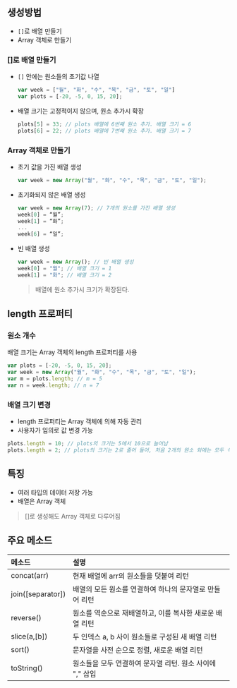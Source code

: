 생성방법
---

- `[]`로 배열 만들기
- Array 객체로 만들기

### []로 배열 만들기
- `[]` 안에는 원소들의 초기값 나열
  ```js
  var week = ["월", "화", "수", "목", "금", "토", "일"]
  var plots = [-20, -5, 0, 15, 20];
  ```
- 배열 크기는 고정적이지 않으며, 원소 추가시 확장

  ```js
  plots[5] = 33; // plots 배열에 6번째 원소 추가. 배열 크기 = 6
  plots[6] = 22; // plots 배열에 7번째 원소 추가. 배열 크기 = 7
  ```

### Array 객체로 만들기
- 초기 값을 가진 배열 생성
  ```js
  var week = new Array("월", "화", "수", "목", "금", "토", "일");
  ```
- 초기화되지 않은 배열 생성
  ```js
  var week = new Array(7); // 7개의 원소를 가진 배열 생성
  week[0] = “월”;
  week[1] = “화”;
  ...
  week[6] = “일”;
  ```
- 빈 배열 생성
  ```js
  var week = new Array(); // 빈 배열 생성
  week[0] = "월"; // 배열 크기 = 1
  week[1] = "화"; // 배열 크기 = 2
  ```
  > 배열에 원소 추가시 크기가 확장된다.

length 프로퍼티
---
### 원소 개수
배열 크기는 Array 객체의 length 프로퍼티를 사용
```js
var plots = [-20, -5, 0, 15, 20];
var week = new Array("월", "화", "수", "목", "금", "토", "일");
var m = plots.length; // m = 5
var n = week.length; // n = 7
```
### 배열 크기 변경
- length 프로퍼티는 Array 객체에 의해 자동 관리
- 사용자가 임의로 값 변경 가능
```js
plots.length = 10; // plots의 크기는 5에서 10으로 늘어남
plots.length = 2; // plots의 크기는 2로 줄어 들어, 처음 2개의 원소 외에는 모두 삭제 됨
```

특징
---
- 여러 타입의 데이터 저장 가능
- 배열은 Array 객체
> []로 생성해도 Array 객체로 다루어짐

주요 메소드
---
| 메소드 | 설명  |
| :------------- | :------------- |
| concat(arr)    | 현재 배열에 arr의 원소들을 덧붙여 리턴  |
| join([separator])|배열의 모든 원소를 연결하여 하나의 문자열로 만들어 리턴|
| reverse() | 원소를 역순으로 재배열하고, 이를 복사한 새로운 배열 리턴 |
| slice(a,[b])| 두 인덱스 a, b 사이 원소들로 구성된 새 배열 리턴 |
| sort() | 문자열을 사전 순으로 정렬, 새로운 배열 리턴 |
| toString() | 원소들을 모두 연결하여 문자열 리턴. 원소 사이에 "," 삽입 |
